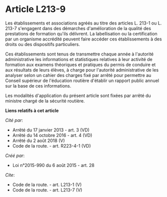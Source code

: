 # Article L213-9

Les établissements et associations agréés au titre des articles L. 213-1 ou L. 213-7 s'engagent dans des démarches
d'amélioration de la qualité des prestations de formation qu'ils délivrent. La labellisation ou la certification par un
organisme accrédité peuvent faire accéder ces établissements à des droits ou des dispositifs particuliers. 

Ces établissements sont tenus de transmettre chaque année à l'autorité administrative les informations et statistiques
relatives à leur activité de formation aux examens théoriques et pratiques du permis de conduire et aux résultats de leurs
élèves, à charge pour l'autorité administrative de les analyser selon un cahier des charges fixé par arrêté pour permettre au
Conseil supérieur de l'éducation routière d'établir un rapport public annuel sur la base de ces informations. 

Les modalités d'application du présent article sont fixées par arrêté du ministre chargé de la sécurité routière.

**Liens relatifs à cet article**

_Cité par_:

  - Arrêté du 17 janvier 2013 - art. 3 (VD)
  - Arrêté du 14 octobre 2016 - art. 4 (VD)
  - Arrêté du 2 août 2018 (V)
  - Code de la route. - art. R223-4-1 (VD)

_Créé par_:

  - Loi n°2015-990 du 6 août 2015 - art. 28

_Cite_:

  - Code de la route. - art. L213-1 (V)
  - Code de la route. - art. L213-7 (V)
